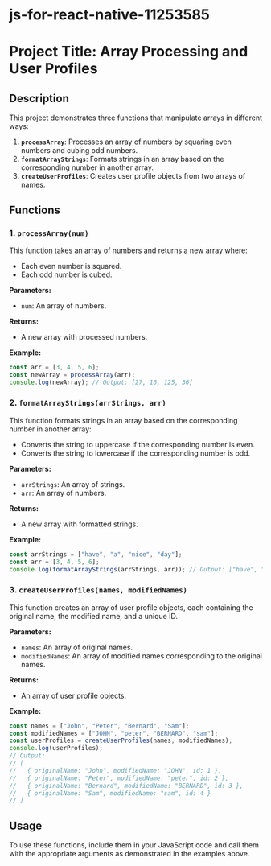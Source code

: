 # js-for-react-native-11253585

# Project Title: Array Processing and User Profiles

## Description

This project demonstrates three functions that manipulate arrays in different ways:

1. **`processArray`**: Processes an array of numbers by squaring even numbers and cubing odd numbers.
2. **`formatArrayStrings`**: Formats strings in an array based on the corresponding number in another array.
3. **`createUserProfiles`**: Creates user profile objects from two arrays of names.

## Functions


### 1. `processArray(num)`

This function takes an array of numbers and returns a new array where:
- Each even number is squared.
- Each odd number is cubed.

**Parameters:**
- `num`: An array of numbers.

**Returns:**
- A new array with processed numbers.

**Example:**
```javascript
const arr = [3, 4, 5, 6];
const newArray = processArray(arr);
console.log(newArray); // Output: [27, 16, 125, 36]
```

### 2. `formatArrayStrings(arrStrings, arr)`

This function formats strings in an array based on the corresponding number in another array:
- Converts the string to uppercase if the corresponding number is even.
- Converts the string to lowercase if the corresponding number is odd.

**Parameters:**
- `arrStrings`: An array of strings.
- `arr`: An array of numbers.

**Returns:**
- A new array with formatted strings.

**Example:**
```javascript
const arrStrings = ["have", "a", "nice", "day"];
const arr = [3, 4, 5, 6];
console.log(formatArrayStrings(arrStrings, arr)); // Output: ["have", "A", "nice", "DAY"]
```

### 3. `createUserProfiles(names, modifiedNames)`

This function creates an array of user profile objects, each containing the original name, the modified name, and a unique ID.

**Parameters:**
- `names`: An array of original names.
- `modifiedNames`: An array of modified names corresponding to the original names.

**Returns:**
- An array of user profile objects.

**Example:**
```javascript
const names = ["John", "Peter", "Bernard", "Sam"];
const modifiedNames = ["JOHN", "peter", "BERNARD", "sam"];
const userProfiles = createUserProfiles(names, modifiedNames);
console.log(userProfiles);
// Output: 
// [
//   { originalName: "John", modifiedName: "JOHN", id: 1 },
//   { originalName: "Peter", modifiedName: "peter", id: 2 },
//   { originalName: "Bernard", modifiedName: "BERNARD", id: 3 },
//   { originalName: "Sam", modifiedName: "sam", id: 4 }
// ]
```

## Usage

To use these functions, include them in your JavaScript code and call them with the appropriate arguments as demonstrated in the examples above.





